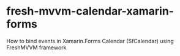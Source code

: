 # fresh-mvvm-calendar-xamarin-forms
How to bind events in Xamarin.Forms Calendar (SfCalendar) using FreshMVVM framework
